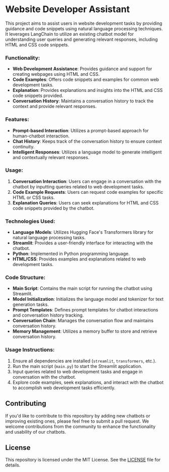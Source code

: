 # Website Developer Assistant

This project aims to assist users in website development tasks by providing guidance and code snippets using natural language processing techniques. It leverages LangChain to utilize an existing chatbot model for understanding user queries and generating relevant responses, including HTML and CSS code snippets.

### Functionality:
- **Web Development Assistance**: Provides guidance and support for creating webpages using HTML and CSS.
- **Code Examples**: Offers code snippets and examples for common web development tasks.
- **Explanation**: Provides explanations and insights into the HTML and CSS code snippets provided.
- **Conversation History**: Maintains a conversation history to track the context and provide relevant responses.

### Features:
- **Prompt-based Interaction**: Utilizes a prompt-based approach for human-chatbot interaction.
- **Chat History**: Keeps track of the conversation history to ensure context continuity.
- **Intelligent Responses**: Utilizes a language model to generate intelligent and contextually relevant responses.

### Usage:
1. **Conversation Interaction**: Users can engage in a conversation with the chatbot by inputting queries related to web development tasks.
2. **Code Example Requests**: Users can request code examples for specific HTML or CSS tasks.
3. **Explanation Queries**: Users can seek explanations for HTML and CSS code snippets provided by the chatbot.

### Technologies Used:
- **Language Models**: Utilizes Hugging Face's Transformers library for natural language processing tasks.
- **Streamlit**: Provides a user-friendly interface for interacting with the chatbot.
- **Python**: Implemented in Python programming language.
- **HTML/CSS**: Provides examples and explanations related to web development tasks.

### Code Structure:
- **Main Script**: Contains the main script for running the chatbot using Streamlit.
- **Model Initialization**: Initializes the language model and tokenizer for text generation tasks.
- **Prompt Templates**: Defines prompt templates for chatbot interactions and conversation history tracking.
- **Conversation Chain**: Manages the conversation flow and maintains conversation history.
- **Memory Management**: Utilizes a memory buffer to store and retrieve conversation history.

### Usage Instructions:
1. Ensure all dependencies are installed (`streamlit`, `transformers`, etc.).
2. Run the main script (`main.py`) to start the Streamlit application.
3. Input queries related to web development tasks and engage in conversation with the chatbot.
4. Explore code examples, seek explanations, and interact with the chatbot to accomplish web development tasks efficiently.

## Contributing
If you'd like to contribute to this repository by adding new chatbots or improving existing ones, please feel free to submit a pull request. We welcome contributions from the community to enhance the functionality and usability of our chatbots.

## License
This repository is licensed under the MIT License. See the [LICENSE](LICENSE) file for details.
